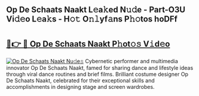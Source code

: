 ## Op De Schaats Naakt L𝚎a𝚔ed N𝚞𝚍e - Part-O3U Vi𝚍𝚎o L𝚎a𝚔s - H𝚘𝚝 O𝚗𝚕yf𝚊ns P𝚑𝚘tos hoDFf

# <h2><a href="http://kfdgkc.oniu.top/?m=Op+De+Schaats+Naakt">🔗👉 🔴 Op De Schaats Naakt P𝚑ot𝚘𝚜 V𝚒d𝚎o</a></h2>

[![Op De Schaats Naakt Nu𝚍e𝚜](https://i.imgur.com/0qMVB7G.gif)](http://kfdgkc.oniu.top/?m=Op+De+Schaats+Naakt)
Cybernetic performer and multimedia innovator Op De Schaats Naakt, famed for sharing dance and lifestyle ideas through viral dance routines and brief films. Brilliant costume designer Op De Schaats Naakt, celebrated for their exceptional skills and accomplishments in designing stage and screen wardrobes.  
